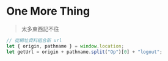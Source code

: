 # One More Thing

> 太多東西記不往

```js
// 從網址資料組合新 url
let { origin, pathname } = window.location;
let getUrl = origin + pathname.split("Op")[0] + "logout";
```
